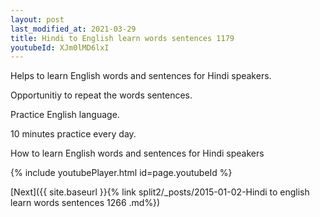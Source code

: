 ```yaml
---
layout: post
last_modified_at: 2021-03-29
title: Hindi to English learn words sentences 1179 
youtubeId: XJm0lMD6lxI
---
```

 
 
Helps to learn English words and sentences for Hindi speakers.

Opportunitiy to repeat the words sentences. 

Practice English language. 
 
10 minutes practice every day. 
 
How to learn English words and sentences for Hindi speakers 
 
{% include youtubePlayer.html id=page.youtubeId %}
 
 
[Next]({{ site.baseurl }}{% link  split2/_posts/2015-01-02-Hindi to english learn words sentences 1266 .md%})
 
